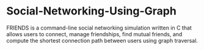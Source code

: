 # Social-Networking-Using-Graph
FRIENDS is a command-line social networking simulation written in C that allows users to connect, manage friendships, find mutual friends, and compute the shortest connection path between users using graph traversal.
